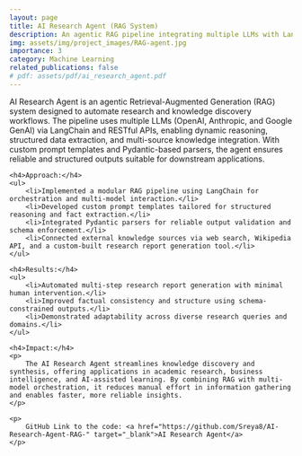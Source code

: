 ```yaml
---
layout: page
title: AI Research Agent (RAG System)
description: An agentic RAG pipeline integrating multiple LLMs with LangChain, RESTful APIs, and custom tools for automated research workflows.
img: assets/img/project_images/RAG-agent.jpg
importance: 3
category: Machine Learning
related_publications: false
# pdf: assets/pdf/ai_research_agent.pdf
---
```


<div class="mt-4">
    <p>
        AI Research Agent is an agentic Retrieval-Augmented Generation (RAG) system designed to automate research and knowledge discovery workflows. The pipeline uses multiple LLMs (OpenAI, Anthropic, and Google GenAI) via LangChain and RESTful APIs, enabling dynamic reasoning, structured data extraction, and multi-source knowledge integration. With custom prompt templates and Pydantic-based parsers, the agent ensures reliable and structured outputs suitable for downstream applications.
    </p>

    <h4>Approach:</h4>
    <ul>
        <li>Implemented a modular RAG pipeline using LangChain for orchestration and multi-model interaction.</li>
        <li>Developed custom prompt templates tailored for structured reasoning and fact extraction.</li>
        <li>Integrated Pydantic parsers for reliable output validation and schema enforcement.</li>
        <li>Connected external knowledge sources via web search, Wikipedia API, and a custom-built research report generation tool.</li>
    </ul>

    <h4>Results:</h4>
    <ul>
        <li>Automated multi-step research report generation with minimal human intervention.</li>
        <li>Improved factual consistency and structure using schema-constrained outputs.</li>
        <li>Demonstrated adaptability across diverse research queries and domains.</li>
    </ul>

    <h4>Impact:</h4>
    <p>
        The AI Research Agent streamlines knowledge discovery and synthesis, offering applications in academic research, business intelligence, and AI-assisted learning. By combining RAG with multi-model orchestration, it reduces manual effort in information gathering and enables faster, more reliable insights.
    </p>

    <p>
        GitHub Link to the code: <a href="https://github.com/Sreya8/AI-Research-Agent-RAG-" target="_blank">AI Research Agent</a>
    </p>
</div>
